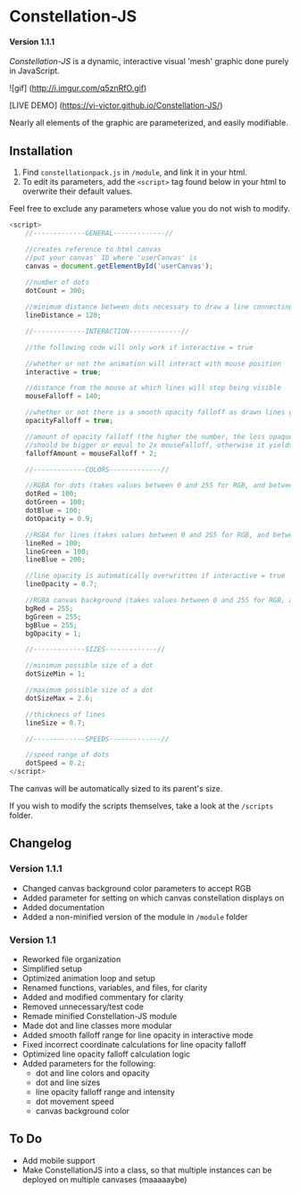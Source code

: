 # Constellation-JS
#### Version 1.1.1

_Constellation-JS_ is a dynamic, interactive visual 'mesh' graphic done purely in JavaScript.

![gif] (http://i.imgur.com/q5znRfO.gif)

[LIVE DEMO] (https://vi-victor.github.io/Constellation-JS/)

Nearly all elements of the graphic are parameterized, and easily modifiable.

## Installation

1. Find `constellationpack.js` in `/module`, and link it in your html.
2. To edit its parameters, add the `<script>` tag found below in your html to overwrite their default values.

Feel free to exclude any parameters whose value you do not wish to modify.

```javascript
<script>
	//-------------GENERAL-------------//

	//creates reference to html canvas
	//put your canvas' ID where 'userCanvas' is
	canvas = document.getElementById('userCanvas');
	
	//number of dots
	dotCount = 300;

	//minimum distance between dots necessary to draw a line connecting them
	lineDistance = 120;

	//-------------INTERACTION-------------//

	//the following code will only work if interactive = true

	//whether or not the animation will interact with mouse position
	interactive = true;

	//distance from the mouse at which lines will stop being visible 
	mouseFalloff = 140;

	//whether or not there is a smooth opacity falloff as drawn lines get further from mouse 
	opacityFalloff = true;

	//amount of opacity falloff (the higher the number, the less opaque things will be when further from the mouse)
	//should be bigger or equal to 2x mouseFalloff, otherwise it yields an opacity value out of 0-1 range
	falloffAmount = mouseFalloff * 2;

	//-------------COLORS-------------//

	//RGBA for dots (takes values between 0 and 255 for RGB, and between 0 and 1 for alpha)
	dotRed = 100;
	dotGreen = 100;
	dotBlue = 100;
	dotOpacity = 0.9;

	//RGBA for lines (takes values between 0 and 255 for RGB, and between 0 and 1 for alpha)
	lineRed = 100;
	lineGreen = 100;
	lineBlue = 200;

	//line opacity is automatically overwritten if interactive = true
	lineOpacity = 0.7;

	//RGBA canvas background (takes values between 0 and 255 for RGB, and between 0 and 1 for alpha)
	bgRed = 255;
	bgGreen = 255;
	bgBlue = 255;
	bgOpacity = 1;

	//-------------SIZES-------------//

	//minimum possible size of a dot
	dotSizeMin = 1;

	//maximum possible size of a dot
	dotSizeMax = 2.6;

	//thickness of lines
	lineSize = 0.7;

	//-------------SPEEDS-------------//

	//speed range of dots
	dotSpeed = 0.2;
</script>
```
The canvas will be automatically sized to its parent's size.

If you wish to modify the scripts themselves, take a look at the `/scripts` folder.

## Changelog

### Version 1.1.1

* Changed canvas background color parameters to accept RGB
* Added parameter for setting on which canvas constellation displays on
* Added documentation
* Added a non-minified version of the module in `/module` folder

### Version 1.1

* Reworked file organization
* Simplified setup
* Optimized animation loop and setup
* Renamed functions, variables, and files, for clarity
* Added and modified commentary for clarity
* Removed unnecessary/test code
* Remade minified Constellation-JS module
* Made dot and line classes more modular
* Added smooth falloff range for line opacity in interactive mode
* Fixed incorrect coordinate calculations for line opacity falloff
* Optimized line opacity falloff calculation logic
* Added parameters for the following:
	* dot and line colors and opacity
	* dot and line sizes
	* line opacity falloff range and intensity
	* dot movement speed
	* canvas background color

## To Do

* Add mobile support
* Make ConstellationJS into a class, so that multiple instances can be deployed on multiple canvases (maaaaaybe)
